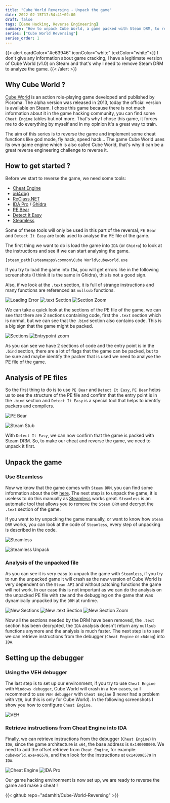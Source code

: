 ```yaml
---
title: "Cube World Reversing - Unpack the game"
date: 2022-02-15T17:54:41+02:00
draft: false
tags: [Game Hacking, Reverse Engineering]
summary: "How to unpack Cube World, a game packed with Steam DRM, to reverse it and make a cheat on it."
series: ["Cube World Reversing"]
series_order: 1
---
```


{{< alert cardColor="#e63946" iconColor="white" textColor="white">}}
I don't give any information about game cracking, I have a legitimate version of Cube World (v1.0) on Steam and that's why I need to remove Steam DRM to analyze the game.
{{< /alert >}}

## Why Cube World ?

[Cube World](https://store.steampowered.com/app/1128000/Cube_World/) is an action role-playing game developed and published by Picroma. The alpha version was released in 2013, today the official version is available on Steam. I chose this game because there is not much information about it in the game hacking community, you can find some `Cheat Engine` tables but not more. That's why I chose this game, it forces me to do everything by myself and in my opinion it's a great way to train.

The aim of this series is to reverse the game and implement some cheat functions like god mode, fly hack, speed hack...
The game Cube World uses its own game engine which is also called Cube World, that's why it can be a great reverse engineering challenge to reverse it.

## How to get started ?

Before we start to reverse the game, we need some tools:
- [Cheat Engine](https://www.cheatengine.org)
- [x64dbg](https://x64dbg.com)
- [ReClass.NET](https://github.com/ReClassNET/ReClass.NET)
- [IDA Pro](https://hex-rays.com/ida-pro/) / [Ghidra](https://ghidra-sre.org)
- [PE Bear](https://github.com/hasherezade/pe-bear-releases)
- [Detect It Easy](https://github.com/horsicq/Detect-It-Easy)
- [Steamless](https://github.com/atom0s/Steamless)

Some of these tools will only be used in this part of the reversal, `PE Bear` and `Detect It Easy` are tools used to analyse the PE file of the game.

The first thing we want to do is load the game into `IDA` (or `Ghidra`) to look at the instructions and see if we can start analysing the game.

```
[steam_path]\steamapps\common\Cube World\cubeworld.exe
```

If you try to load the game into `IDA`, you will get errors like in the following screenshots (I think it is the same in Ghidra), this is not a good sign.

Also, if we look at the `.text` section, it is full of strange instructions and many functions are referenced as `nullsub` functions.

![Loading Error](https://user-images.githubusercontent.com/48086737/234102864-a7f784dd-46b5-4a8c-a646-d28aa2c68ecf.png "Error message when trying to load the game into IDA.")
![.text Section](https://user-images.githubusercontent.com/48086737/234102919-2e8612bd-1265-40b6-985c-0ad899b17f7f.png "IDA, with functions referenced as `nullsub` functions and `.text` section.")
![Section Zoom](https://user-images.githubusercontent.com/48086737/234102903-1a1c7bfc-ec87-4fb4-a502-9c78dabf35c7.png "Instructions in the `.text` section look strange and some of the functions cannot be analysed.")

We can take a quick look at the sections of the PE file of the game, we can see that there are 2 sections containing code, first the `.text` section which is normal, but we can see that the `.bind` section also contains code. This is a big sign that the game might be packed.

![Sections](https://user-images.githubusercontent.com/48086737/234103254-6dfc50b4-801c-4890-b2ff-0b88d622d6a0.png "Sections of the PE file of the game, view in IDA.")
![Entrypoint zoom](https://user-images.githubusercontent.com/48086737/234103277-2aae231d-3409-4349-b733-c731a60784b4.png "Entrypoint of the PE file of the game, in the `.bind` section.")

As you can see we have 2 sections of code and the entry point is in the `.bind` section, there are a lot of flags that the game can be packed, but to be sure and maybe identify the packer that is used we need to analyse the PE file of the game.

## Analysis of PE files

So the first thing to do is to use `PE Bear` and `Detect It Easy`, `PE Bear` helps us to see the structure of the PE file and confirm that the entry point is in the `.bind` section and `Detect It Easy` is a special tool that helps to identify packers and compilers.

![PE Bear](https://user-images.githubusercontent.com/48086737/234103386-3755cb8b-0ed4-4579-9cc2-dbeb3896d1f7.png "`PE Bear` of the game's PE file, it confirms that the entry point is in the `.bind` section.")

![Steam Stub](https://user-images.githubusercontent.com/48086737/234103414-5baef205-7c17-4e98-b0f3-8f13e9f7bc23.png "`Detect It Easy` identifies the packer as `Steam stub`.")

With `Detect It Easy`, we can now confirm that the game is packed with Steam DRM. So, to make our cheat and reverse the game, we need to unpack it first.

## Unpack the game

### Use Steamless
Now we know that the game comes with `Steam DRM`, you can find some information about the `DRM` [here](https://www.pcgamingwiki.com/wiki/User:Cyanic/Steam_DRM). The next step is to unpack the game, it is useless to do this manually as [Steamless](https://github.com/atom0s/Steamless) works great. `Steamless` is an automatic tool that allows you to remove the `Steam DRM` and decrypt the `.text` section of the game.

If you want to try unpacking the game manually, or want to know how `Steam DRM` works, you can look at the code of `Steamless`, every step of unpacking is described in the code.

![Steamless](https://user-images.githubusercontent.com/48086737/234103966-91ce7628-642e-4474-ab48-a84742876b89.png "`Steamless` home page.")

![Steamless Unpack](https://user-images.githubusercontent.com/48086737/234103987-5abf6a54-7e42-4b00-a498-6dd528eb957a.png "Unpack the game using `Steamless`.")

### Analysis of the unpacked file
As you can see it is very easy to unpack the game with `Steamless`, if you try to run the unpacked game it will crash as the new version of Cube World is very dependent on the `Steam API` and without patching functions the game will not work. In our case this is not important as we can do the analysis on the unpacked PE file with `IDA` and the debugging on the game that was dynamically unpacked by the `DRM` at runtime.

![New Sections](https://user-images.githubusercontent.com/48086737/234104204-079f8559-aebd-4cb3-829d-52f77f7f30ee.png "Sections of the unpacked PE file, view in IDA.")
![New .text Section](https://user-images.githubusercontent.com/48086737/234104226-86df20b1-c2f9-4b22-b248-de7fbe99792e.png "Decrypted `.text` section.")
![New Section Zoom](https://user-images.githubusercontent.com/48086737/234104237-bb8c0c69-05a8-42e1-94c2-d33826debef3.png "Clean instructions in the decrypted `.text` section.")

Now all the sections needed by the DRM have been removed, the `.text` section has been decrypted, the `IDA` analysis doesn't return any `nullsub` functions anymore and the analysis is much faster. The next step is to see if we can retrieve instructions from the debugger (`Cheat Engine` or `x64dbg`) into `IDA`.

## Setting up the debugger
### Using the VEH debugger
The last step is to set up our environment, if you try to use `Cheat Engine` with `Windows debugger`, Cube World will crash in a few cases, so I recommend to use `VEH debugger` with `Cheat Engine` (I never had a problem with `VEH`, but this is only for Cube World). In the following screenshots I show you how to configure `Cheat Engine`.

![VEH](https://user-images.githubusercontent.com/48086737/234104437-9a30db3d-9d66-49f9-9ab2-c8d8a8f06caf.png "`Cheat Engine` debugger settings.")

### Retrieve instructions from Cheat Engine into IDA
Finally, we can retrieve instructions from the debugger (`Cheat Engine`) in `IDA`, since the game architecture is `x64`, the base address is `0x140000000`. We need to add the offset retrieve from `Cheat Engine`, for example: `cubeworld.exe+96579`, and then look for the instructions at `0x140096579` in `IDA`.

![Cheat Engine](https://user-images.githubusercontent.com/48086737/234104626-49027dbd-1217-4dc1-9b63-76472451da0f.png "Instructions in the Cheat Engine debugger.")
![IDA Pro](https://user-images.githubusercontent.com/48086737/234104667-7e9ca178-3b5d-4410-85c9-a9581ace2044.png "Instructions retrieved in `IDA`.")

Our game hacking environment is now set up, we are ready to reverse the game and make a cheat !

{{< github repo="adamhlt/Cube-World-Reversing" >}}
